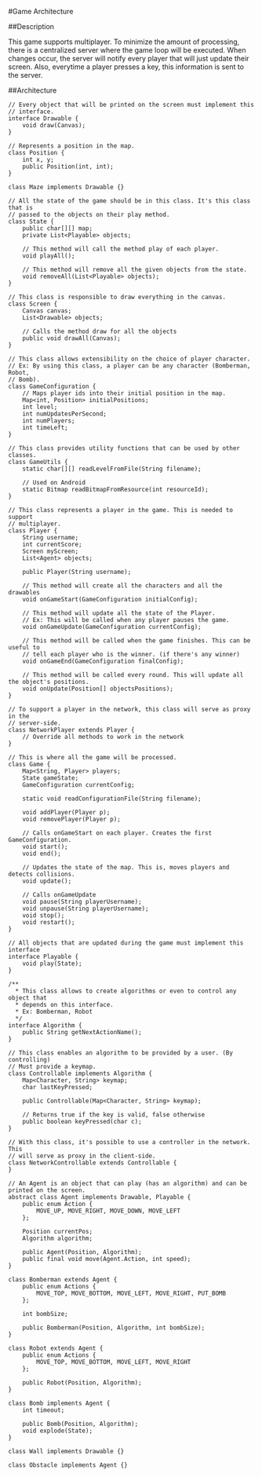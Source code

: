 #Game Architecture

##Description

This game supports multiplayer. To minimize the amount of processing, there
is a centralized server where the game loop will be executed. When changes occur,
the server will notify every player that will just update their screen.
Also, everytime a player presses a key, this information is sent to the server.

##Architecture

	// Every object that will be printed on the screen must implement this
	// interface.
	interface Drawable {
		void draw(Canvas);
	}

	// Represents a position in the map.
	class Position {
		int x, y;
		public Position(int, int);
	}

	class Maze implements Drawable {}

	// All the state of the game should be in this class. It's this class that is
	// passed to the objects on their play method.
	class State {
		public char[][] map;
		private List<Playable> objects;

		// This method will call the method play of each player.
		void playAll();
		
		// This method will remove all the given objects from the state.
		void removeAll(List<Playable> objects);
	}

	// This class is responsible to draw everything in the canvas.
	class Screen {
		Canvas canvas;
		List<Drawable> objects;

		// Calls the method draw for all the objects
		public void drawAll(Canvas);
	}

	// This class allows extensibility on the choice of player character.
	// Ex: By using this class, a player can be any character (Bomberman, Robot,
	// Bomb).
	class GameConfiguration {
		// Maps player ids into their initial position in the map.
		Map<int, Position> initialPositions;
		int level;
		int numUpdatesPerSecond;
		int numPlayers;
		int timeLeft;
	}

	// This class provides utility functions that can be used by other classes.
	class GameUtils {
		static char[][] readLevelFromFile(String filename);

		// Used on Android
		static Bitmap readBitmapFromResource(int resourceId);
	}

	// This class represents a player in the game. This is needed to support
	// multiplayer.
	class Player {
		String username;
		int currentScore;
		Screen myScreen;
		List<Agent> objects;

		public Player(String username);

		// This method will create all the characters and all the drawables
		void onGameStart(GameConfiguration initialConfig);

		// This method will update all the state of the Player.
		// Ex: This will be called when any player pauses the game.
		void onGameUpdate(GameConfiguration currentConfig);

		// This method will be called when the game finishes. This can be useful to
		// tell each player who is the winner. (if there's any winner)
		void onGameEnd(GameConfiguration finalConfig);

		// This method will be called every round. This will update all the object's positions.
		void onUpdate(Position[] objectsPositions);
	}

	// To support a player in the network, this class will serve as proxy in the
	// server-side.
	class NetworkPlayer extends Player {
		// Override all methods to work in the network
	}

	// This is where all the game will be processed.
	class Game {
		Map<String, Player> players;
		State gameState;
		GameConfiguration currentConfig;

		static void readConfigurationFile(String filename);

		void addPlayer(Player p);
		void removePlayer(Player p);

		// Calls onGameStart on each player. Creates the first GameConfiguration.
		void start();
		void end();

		// Updates the state of the map. This is, moves players and detects collisions.
		void update();

		// Calls onGameUpdate
		void pause(String playerUsername);
		void unpause(String playerUsername);
		void stop();
		void restart();
	}

	// All objects that are updated during the game must implement this interface
	interface Playable {
		void play(State);
	}

	/**
	  * This class allows to create algorithms or even to control any object that
	  * depends on this interface.
	  * Ex: Bomberman, Robot
	  */
	interface Algorithm {
		public String getNextActionName();
	}

	// This class enables an algorithm to be provided by a user. (By controlling)
	// Must provide a keymap.
	class Controllable implements Algorithm {
		Map<Character, String> keymap;
		char lastKeyPressed;

		public Controllable(Map<Character, String> keymap);

		// Returns true if the key is valid, false otherwise
		public boolean keyPressed(char c);
	}

	// With this class, it's possible to use a controller in the network. This
	// will serve as proxy in the client-side.
	class NetworkControllable extends Controllable {
	}

	// An Agent is an object that can play (has an algorithm) and can be printed on the screen.
	abstract class Agent implements Drawable, Playable {
		public enum Action {
			MOVE_UP, MOVE_RIGHT, MOVE_DOWN, MOVE_LEFT
		};
		
		Position currentPos;
		Algorithm algorithm;

		public Agent(Position, Algorithm);
		public final void move(Agent.Action, int speed);  
	}

	class Bomberman extends Agent {
		public enum Actions {
			MOVE_TOP, MOVE_BOTTOM, MOVE_LEFT, MOVE_RIGHT, PUT_BOMB
		};

		int bombSize;

		public Bomberman(Position, Algorithm, int bombSize);
	}

	class Robot extends Agent {
		public enum Actions {
			MOVE_TOP, MOVE_BOTTOM, MOVE_LEFT, MOVE_RIGHT
		};

		public Robot(Position, Algorithm);
	}

	class Bomb implements Agent {
		int timeout;

		public Bomb(Position, Algorithm);
		void explode(State);
	}

	class Wall implements Drawable {}

	class Obstacle implements Agent {}
